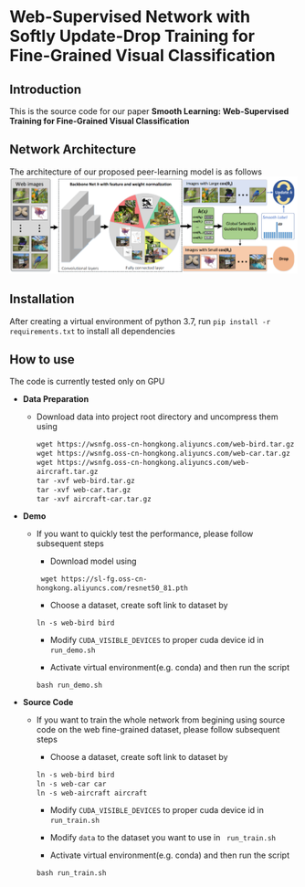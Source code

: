# Web-Supervised Network with Softly Update-Drop Training for Fine-Grained Visual Classification

Introduction
------------
This is the source code for our paper **Smooth Learning: Web-Supervised Training for Fine-Grained Visual Classification**

Network Architecture
--------------------
The architecture of our proposed peer-learning model is as follows
![network](network.png)

Installation
------------
After creating a virtual environment of python 3.7, run `pip install -r requirements.txt` to install all dependencies

How to use
------------
The code is currently tested only on GPU
* **Data Preparation**
    - Download data into project root directory and uncompress them using
        ```
        wget https://wsnfg.oss-cn-hongkong.aliyuncs.com/web-bird.tar.gz
        wget https://wsnfg.oss-cn-hongkong.aliyuncs.com/web-car.tar.gz
        wget https://wsnfg.oss-cn-hongkong.aliyuncs.com/web-aircraft.tar.gz
        tar -xvf web-bird.tar.gz
        tar -xvf web-car.tar.gz
        tar -xvf aircraft-car.tar.gz
        ```
* **Demo**
    - If you want to quickly test the performance, please follow subsequent steps
    
      - Download model using
       ```
        wget https://sl-fg.oss-cn-hongkong.aliyuncs.com/resnet50_81.pth
       ```
    
      - Choose a dataset, create soft link to dataset by
       ```
       ln -s web-bird bird
       ```  
      
       - Modify `CUDA_VISIBLE_DEVICES` to proper cuda device id in  ``` run_demo.sh```
       
       - Activate virtual environment(e.g. conda) and then run the script
       ```
       bash run_demo.sh
       ```

* **Source Code**

    - If you want to train the whole network from begining using source code on the web fine-grained dataset, please follow subsequent steps
    
      - Choose a dataset, create soft link to dataset by
       ```
       ln -s web-bird bird
       ln -s web-car car
       ln -s web-aircraft aircraft
       ```  
      - Modify `CUDA_VISIBLE_DEVICES` to proper cuda device id in  ``` run_train.sh```
      - Modify `data` to the dataset you want to use in  ``` run_train.sh```
      
      - Activate virtual environment(e.g. conda) and then run the script
       ```
       bash run_train.sh
       ```
